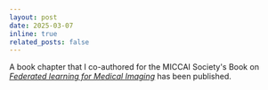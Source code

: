 ```yaml
---
layout: post
date: 2025-03-07
inline: true
related_posts: false
---
```


A book chapter that I co-authored for the MICCAI Society's Book on *[Federated learning for Medical Imaging](https://www.sciencedirect.com/book/9780443236419/federated-learning-for-medical-imaging)* has been published.
